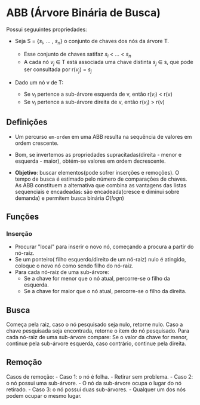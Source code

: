 # ABB (Árvore Binária de Busca)

Possui seguuintes propriedades:

- Seja S = {$s_i$, ... , $s_n$} o conjunto de chaves dos nós da árvore T.
  - Esse conjunto de chaves satifaz $s_i$ < ... < $s_n$
  - A cada nó $v_j$ $\in$ T está associada uma chave distinta $s_j$ $\in$ s, que pode ser consultada por r($v_j$) = $s_j$

- Dado um nó v de T:
  - Se $v_i$ pertence a sub-árvore esquerda de v, então r($v_i$) < r(v) 
  - Se $v_i$ pertence a sub-árvore direita de v, então r($v_i$) > r(v) 

## Definições

- Um percurso `em-ordem` em uma ABB resulta na sequência de valores em ordem crescente.
- Bom, se invertemos as propriedades supracitadas(direita - menor e esquerda - maior), obtém-se valores em ordem decrescente.

- **Objetivo**: buscar elementos(pode sofrer inserções e remoções).
O tempo de busca é estimado pelo número de comparações de chaves. As ABB constituem a alternativa que combina as vantagens das listas sequenciais e encadeadas: são encadeada(cresce e diminui sobre demanda) e permitem busca binária $O(log n)$

## Funções

### Inserção

- Procurar "local" para inserir o novo nó, começando a procura a partir do nó-raiz.
- Se um ponteiro( filho esquerdo/direito de um nó-raiz) nulo é atingido, coloque o novo nó como sendo filho do nó-raiz.
- Para cada nó-raiz de uma sub-árvore:
  - Se a chave for menor que o nó atual, percorre-se o filho da esquerda.
  - Se a chave for maior que o nó atual, percorre-se o filho da direita.

## Busca
Começa pela raiz, caso o nó pesquisado seja nulo, retorne nulo. Caso a chave pesquisada seja encontrada, retorne o item do nó pesquisado.
Para cada nó-raiz de uma sub-árvore compare:
Se o valor da chave for menor, continue pela sub-árvore esquerda, caso contrário, continue pela direita.

## Remoção

Casos de remoção:
    - Caso 1: o nó é folha.
      - Retirar sem problema.
    - Caso 2: o nó possui uma sub-árvore.
      - O nó da sub-árvore ocupa o lugar do nó retirado.
    - Caso 3: o nó possui duas sub-árvores.
      - Qualquer um dos nós podem ocupar o mesmo lugar.


   